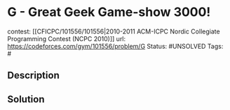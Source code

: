 # G - Great Geek Game-show 3000!

contest: [[CFICPC/101556/101556|2010-2011 ACM-ICPC Nordic Collegiate Programming Contest (NCPC 2010)]]
url: https://codeforces.com/gym/101556/problem/G
Status: #UNSOLVED
Tags: #

## Description

## Solution


